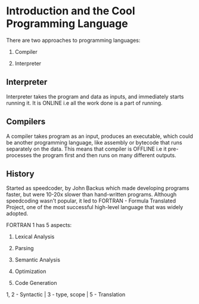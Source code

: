 # Introduction and the Cool Programming Language

There are two approaches to programming languages:

1. Compiler

2. Interpreter

## Interpreter

Interpreter takes the program and data as inputs, and immediately starts running it. It is ONLINE i.e all the work done is a part of running.

## Compilers

A compiler takes program as an input, produces an executable, which could be another programming language, like assembly or bytecode that runs separately on the data. This means that compiler is OFFLINE i.e it pre-processes the program first and then runs on many different outputs.

## History

Started as speedcoder, by John Backus which made developing programs faster, but were 10-20x slower than hand-written programs. Although speedcoding wasn't popular, it led to FORTRAN - Formula Translated Project, one of the most successful high-level language that was widely adopted.

FORTRAN 1 has 5 aspects:

1. Lexical Analysis

2. Parsing

3. Semantic Analysis

4. Optimization

5. Code Generation

1, 2 - Syntactic | 3 - type, scope | 5 - Translation
